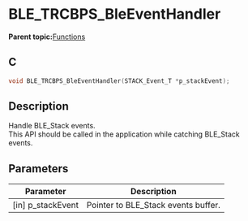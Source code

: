# BLE\_TRCBPS\_BleEventHandler

**Parent topic:**[Functions](GUID-3C6DA67B-6B8B-4EE9-8ADE-6C1159144535.md)

## C

```c
void BLE_TRCBPS_BleEventHandler(STACK_Event_T *p_stackEvent);
```

## Description

Handle BLE\_Stack events.<br />This API should be called in the application while catching BLE\_Stack events.

## Parameters

|Parameter|Description|
|---------|-----------|
|\[in\] p\_stackEvent|Pointer to BLE\_Stack events buffer.|

